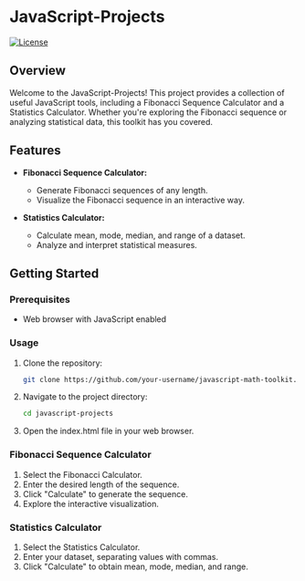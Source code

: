 # JavaScript-Projects

[![License](https://img.shields.io/badge/License-MIT-blue.svg)](LICENSE)

## Overview

Welcome to the JavaScript-Projects! This project provides a collection of useful JavaScript tools, including a Fibonacci Sequence Calculator and a Statistics Calculator. Whether you're exploring the Fibonacci sequence or analyzing statistical data, this toolkit has you covered.

## Features

- **Fibonacci Sequence Calculator:**
  - Generate Fibonacci sequences of any length.
  - Visualize the Fibonacci sequence in an interactive way.

- **Statistics Calculator:**
  - Calculate mean, mode, median, and range of a dataset.
  - Analyze and interpret statistical measures.

## Getting Started

### Prerequisites

- Web browser with JavaScript enabled

### Usage

1. Clone the repository:

   ```bash
   git clone https://github.com/your-username/javascript-math-toolkit.git

2. Navigate to the project directory:

   ```bash
   cd javascript-projects

3. Open the index.html file in your web browser.

### Fibonacci Sequence Calculator
1. Select the Fibonacci Calculator.
2. Enter the desired length of the sequence.
3. Click "Calculate" to generate the sequence.
4. Explore the interactive visualization.

### Statistics Calculator
1. Select the Statistics Calculator.
2. Enter your dataset, separating values with commas.
3. Click "Calculate" to obtain mean, mode, median, and range.

